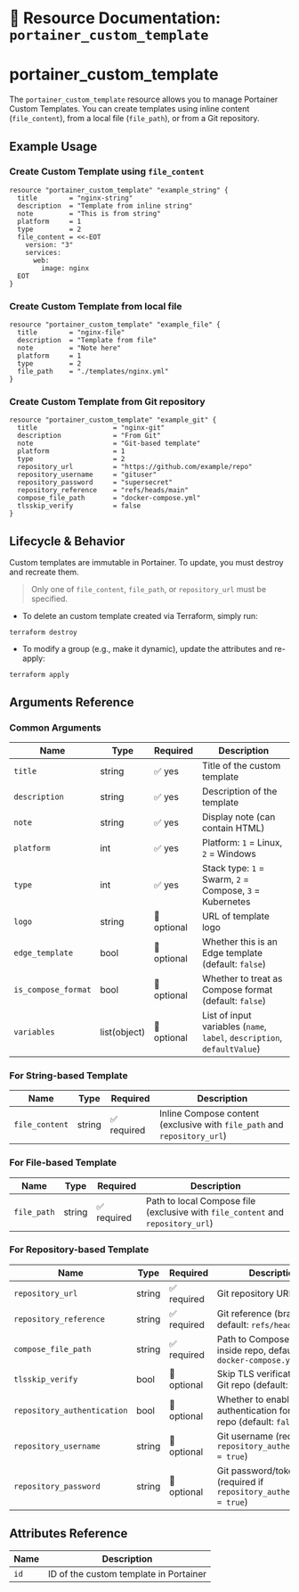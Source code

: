 # 🧩 **Resource Documentation: `portainer_custom_template`**

# portainer_custom_template

The `portainer_custom_template` resource allows you to manage Portainer Custom Templates.
You can create templates using inline content (`file_content`), from a local file (`file_path`), or from a Git repository.

## Example Usage

### Create Custom Template using `file_content`
```hcl
resource "portainer_custom_template" "example_string" {
  title        = "nginx-string"
  description  = "Template from inline string"
  note         = "This is from string"
  platform     = 1
  type         = 2
  file_content = <<-EOT
    version: "3"
    services:
      web:
        image: nginx
  EOT
}
```

### Create Custom Template from local file
```hcl
resource "portainer_custom_template" "example_file" {
  title        = "nginx-file"
  description  = "Template from file"
  note         = "Note here"
  platform     = 1
  type         = 2
  file_path    = "./templates/nginx.yml"
}
```

### Create Custom Template from Git repository
```hcl
resource "portainer_custom_template" "example_git" {
  title                   = "nginx-git"
  description             = "From Git"
  note                    = "Git-based template"
  platform                = 1
  type                    = 2
  repository_url          = "https://github.com/example/repo"
  repository_username     = "gituser"
  repository_password     = "supersecret"
  repository_reference    = "refs/heads/main"
  compose_file_path       = "docker-compose.yml"
  tlsskip_verify          = false
}
```

## Lifecycle & Behavior
Custom templates are immutable in Portainer. To update, you must destroy and recreate them.
> Only one of `file_content`, `file_path`, or `repository_url` must be specified.
- To delete an custom template created via Terraform, simply run:
```hcl
terraform destroy
```

- To modify a group (e.g., make it dynamic), update the attributes and re-apply:
```hcl
terraform apply
```

## Arguments Reference
### Common Arguments
| Name                | Type         | Required    | Description                                                                |
|---------------------|--------------|-------------|----------------------------------------------------------------------------|
| `title`             | string       | ✅ yes      | Title of the custom template                                               |
| `description`       | string       | ✅ yes      | Description of the template                                                |
| `note`              | string       | ✅ yes      | Display note (can contain HTML)                                            |
| `platform`          | int          | ✅ yes      | Platform: `1` = Linux, `2` = Windows                                       |
| `type`              | int          | ✅ yes      | Stack type: `1` = Swarm, `2` = Compose, `3` = Kubernetes                   |
| `logo`              | string       | 🚫 optional | URL of template logo                                                       |
| `edge_template`     | bool         | 🚫 optional | Whether this is an Edge template (default: `false`)                        |
| `is_compose_format` | bool         | 🚫 optional | Whether to treat as Compose format (default: `false`)                      |
| `variables`         | list(object) | 🚫 optional | List of input variables (`name`, `label`, `description`, `defaultValue`)   |

### For String-based Template
| Name           | Type   | Required    | Description                                                  |
|----------------|--------|-------------|--------------------------------------------------------------|
| `file_content` | string | ✅ required | Inline Compose content (exclusive with `file_path` and `repository_url`) |

### For File-based Template
| Name       | Type   | Required    | Description                                                       |
|------------|--------|-------------|-------------------------------------------------------------------|
| `file_path`| string | ✅ required | Path to local Compose file (exclusive with `file_content` and `repository_url`) |

### For Repository-based Template
| Name                        | Type   | Required    | Description                                                          |
| --------------------------- | ------ | ----------- | -------------------------------------------------------------------- |
| `repository_url`            | string | ✅ required  | Git repository URL                                                  |
| `repository_reference`      | string | ✅ required | Git reference (branch/tag), default: `refs/heads/main`               |
| `compose_file_path`         | string | ✅ required | Path to Compose file inside repo, default: `docker-compose.yml`      |
| `tlsskip_verify`            | bool   | 🚫 optional | Skip TLS verification for Git repo (default: `false`)                |
| `repository_authentication` | bool   | 🚫 optional | Whether to enable authentication for the Git repo (default: `false`) |
| `repository_username`       | string | 🚫 optional | Git username (required if `repository_authentication = true`)        |
| `repository_password`       | string | 🚫 optional | Git password/token (required if `repository_authentication = true`)  |

## Attributes Reference

| Name | Description              |
|------|--------------------------|
| `id` | ID of the custom template in Portainer |
